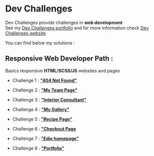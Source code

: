 # Dev Challenges

Dev Challenges provide challenges in **web development**  
See my [Dev Challenges portfolio](https://devchallenges.io/portfolio/Zohuei) and for more information check [Dev Challenges website](https://devchallenges.io/)

You can find below my solutions :

## Responsive Web Developer Path :

Basics responsive **HTML/SCSS/JS** websites and pages

- Challenge 1 : [**"404 Not Found"**](https://github.com/Zyruks/dev-challenge/tree/main/404-not-found-master)

- Challenge 2 : [**"My Team Page"**](https://github.com/Zyruks/dev-challenge/tree/main/my-team-page)

- Challenge 3 : [**"Interior Consultant"**](https://github.com/Zyruks/dev-challenge/tree/main/interior-consultant)

- Challenge 4 : [**"My Gallery"**](https://github.com/Zyruks/dev-challenge/tree/main/my-gallery)

- Challenge 5 : [**"Recipe Page"**](https://github.com/Zyruks/dev-challenge/tree/main/recipe-page)

- Challenge 6 : [**"Checkout Page**](https://github.com/Zyruks/dev-challenge/tree/main/checkout-page)

- Challenge 7 : [**"Edie homepage"**](https://github.com/Zyruks/dev-challenge/tree/main/edie-homepage)

- Challenge 8 : [**"Portfolio"**](https://github.com/Zyruks/dev-challenge/tree/main/portfolio)


